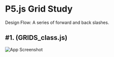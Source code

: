 # P5.js Grid Study

Design Flow: A series of forward and back slashes.

## #1. (GRIDS_class.js)

![App Screenshot](https://i.ibb.co/rvBJ3xy/Screen-Shot-2023-03-15-at-11-04-35-PM.png)

